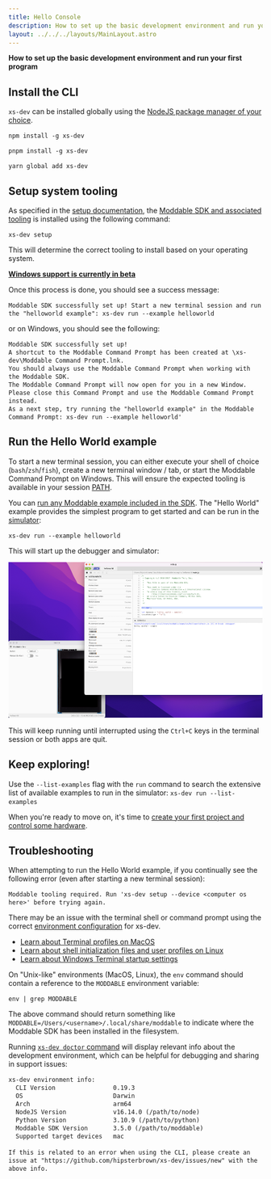 ```yaml
---
title: Hello Console
description: How to set up the basic development environment and run your first program
layout: ../../../layouts/MainLayout.astro
---
```


**How to set up the basic development environment and run your first program**

## Install the CLI

`xs-dev` can be installed globally using the [NodeJS package manager of your choice](./00-prepare#nodejs-package-manager-optional).

```
npm install -g xs-dev
```

```
pnpm install -g xs-dev
```

```
yarn global add xs-dev
```

## Setup system tooling

As specified in the [setup documentation](../features/setup), the [Moddable SDK and associated tooling](https://github.com/Moddable-OpenSource/moddable/blob/public/documentation/tools/tools.md) is installed using the following command:

```
xs-dev setup
```

This will determine the correct tooling to install based on your operating system.

**[Windows support is currently in beta](https://github.com/HipsterBrown/xs-dev/pull/63)**

Once this process is done, you should see a success message:

```
Moddable SDK successfully set up! Start a new terminal session and run the "helloworld example": xs-dev run --example helloworld
```

or on Windows, you should see the following:

```
Moddable SDK successfully set up!
A shortcut to the Moddable Command Prompt has been created at \xs-dev\Moddable Command Prompt.lnk.
You should always use the Moddable Command Prompt when working with the Moddable SDK.
The Moddable Command Prompt will now open for you in a new Window. Please close this Command Prompt and use the Moddable Command Prompt instead.
As a next step, try running the "helloworld example" in the Moddable Command Prompt: xs-dev run --example helloworld'
```

## Run the Hello World example

To start a new terminal session, you can either execute your shell of choice (`bash`/`zsh`/`fish`), create a new terminal window / tab, or start the Moddable Command Prompt on Windows. This will ensure the expected tooling is available in your session [PATH](https://en.wikipedia.org/wiki/PATH_(variable)).

You can [run any Moddable example included in the SDK](../features/run#moddable-examples). The "Hello World" example provides the simplest program to get started and can be run in the [simulator](https://github.com/Moddable-OpenSource/moddable/blob/public/documentation/tools/tools.md#simulator):

```
xs-dev run --example helloworld
```

This will start up the debugger and simulator:

![Moddable simulator app and debugger app running on MacOS](/run-hello-world.png)

This will keep running until interrupted using the `Ctrl+C` keys in the terminal session or both apps are quit.

## Keep exploring!

Use the `--list-examples` flag with the `run` command to search the extensive list of available examples to run in the simulator: `xs-dev run --list-examples`

When you're ready to move on, it's time to [create your first project and control some hardware](/en/guide/02-blinky).

## Troubleshooting

When attempting to run the Hello World example, if you continually see the following error (even after starting a new terminal session):

```
Moddable tooling required. Run 'xs-dev setup --device <computer os here>' before trying again.
```

There may be an issue with the terminal shell or command prompt using the correct [environment configuration](/xs-dev/en/features/setup#overview) for xs-dev.

- [Learn about Terminal profiles on MacOS](https://support.apple.com/guide/terminal/default-startup-terminal-window-profiles-trml5856b1f2/mac)
- [Learn about shell initialization files and user profiles on Linux](https://www.tecmint.com/understanding-shell-initialization-files-and-user-profiles-linux/)
- [Learn about Windows Terminal startup settings](https://learn.microsoft.com/en-us/windows/terminal/customize-settings/startup)

On "Unix-like" environments (MacOS, Linux), the `env` command should contain a reference to the `MODDABLE` environment variable:

```
env | grep MODDABLE
```
The above command should return something like `MODDABLE=/Users/<username>/.local/share/moddable` to indicate where the Moddable SDK has been installed in the filesystem.

Running [`xs-dev doctor` command](/en/features/doctor) will display relevant info about the development environment, which can be helpful for debugging and sharing in support issues:

```
xs-dev environment info:
  CLI Version                0.19.3
  OS                         Darwin
  Arch                       arm64
  NodeJS Version             v16.14.0 (/path/to/node)
  Python Version             3.10.9 (/path/to/python)
  Moddable SDK Version       3.5.0 (/path/to/moddable)
  Supported target devices   mac

If this is related to an error when using the CLI, please create an issue at "https://github.com/hipsterbrown/xs-dev/issues/new" with the above info.
```
